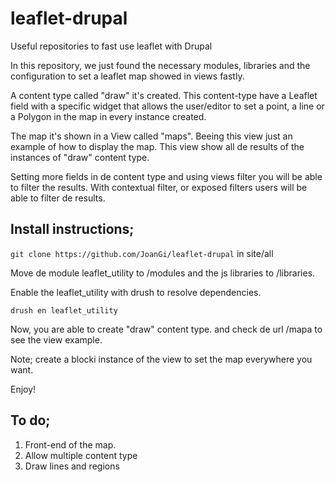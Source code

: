 # leaflet-drupal

Useful repositories to fast use leaflet with Drupal

In this repository, we just found the necessary modules, libraries and the configuration to set a leaflet map showed in views fastly.

A content type called "draw" it's created. This content-type have a Leaflet field with a specific widget that allows the user/editor to set a point, a line or a Polygon in the map in every instance created.

The map it's shown in a View called "maps". Beeing this view just an example of how to display the map. This view show all de results of the instances of "draw" content type. 
 
Setting more fields in de content type and using views filter you will be able to filter the results. With contextual filter, or exposed filters users will be able to filter de results.
 
## Install instructions; 

` git clone https://github.com/JoanGi/leaflet-drupal ` in site/all

Move de module leaflet_utility to /modules and the js libraries to /libraries.

Enable the leaflet_utility with drush to resolve dependencies. 

` drush en leaflet_utility ` 

Now, you are able to create "draw" content type. and check de url /mapa to see the view example.

Note; create a blocki instance of the view to set the map everywhere you want.

Enjoy!

## To do; 

1. Front-end of the map.
2. Allow multiple content type
3. Draw lines and regions
